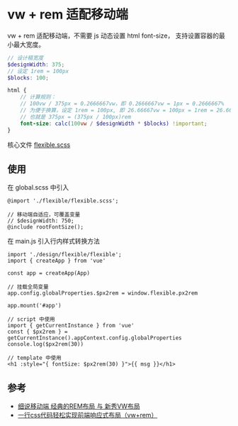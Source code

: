# vw + rem 适配移动端

vw + rem 适配移动端，不需要 js 动态设置 html font-size， 支持设置容器的最小最大宽度。

```scss
// 设计稿宽度
$designWidth: 375;
// 设定 1rem = 100px
$blocks: 100;

html {
    // 计算规则：
    // 100vw / 375px = 0.2666667vw，即 0.2666667vw = 1px = 0.2666667%
    // 为便于换算，设定 1rem = 100px, 即 26.66667vw = 100px = 1rem = 26.66667%
    // 也就是 375px = (375px / 100px)rem
    font-size: calc(100vw / $designWidth * $blocks) !important;
}
```

核心文件 [flexible.scss](https://github.com/zhuanglong/rem-vw-layout/blob/master/src/design/flexible/flexible.scss)

## 使用

在 global.scss 中引入

```
@import './flexible/flexible.scss';

// 移动端自适应，可覆盖变量
// $designWidth: 750;
@include rootFontSize();
```

在 main.js 引入行内样式转换方法

```
import './design/flexible/flexible';
import { createApp } from 'vue'

const app = createApp(App)

// 挂载全局变量
app.config.globalProperties.$px2rem = window.flexible.px2rem

app.mount('#app')
```

```
// script 中使用
import { getCurrentInstance } from 'vue'
const { $px2rem } = getCurrentInstance().appContext.config.globalProperties
console.log($px2rem(30))

// template 中使用
<h1 :style="{ fontSize: $px2rem(30) }">{{ msg }}</h1>
```

## 参考

- [细说移动端 经典的REM布局 与 新秀VW布局](https://www.cnblogs.com/imwtr/p/9648233.html)
- [一行css代码轻松实现前端响应式布局（vw+rem）](https://www.cnblogs.com/hz-blog/p/one_css_flexible_layout_vw_rem.html)
